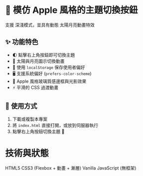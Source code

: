 # 🍎 模仿 Apple 風格的主題切換按鈕
支援 深淺模式，並具有動態 太陽月亮動畫特效

## ✨ 功能特色
- 🌓 點擊右上角按鈕即可切換主題
- 🎨 太陽與月亮圖示切換動畫
- 💾 使用 `localStorage` 保存使用者偏好
- 🖥️ 支援系統偏好 (`prefers-color-scheme`)
- 🍏 Apple 風格玻璃質感邊框與光影效果
- ⚡️ 平滑的 CSS 過渡動畫

## 🚀 使用方式
1. 下載或複製本專案
2. 將 `index.html` 直接打開，或放到伺服器執行
3. 點擊右上角按鈕切換主題 🎉

# 技術與狀態
HTML5
CSS3 (Flexbox + 動畫 + 漸層)
Vanilla JavaScript (無框架)


